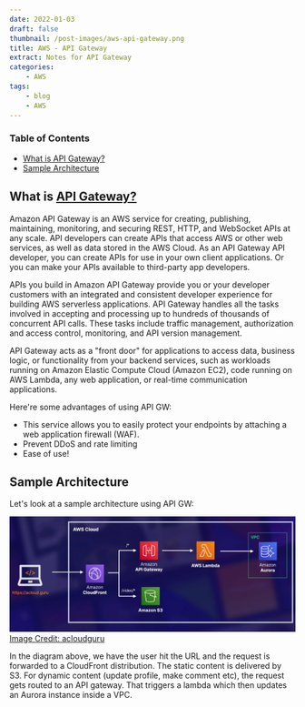 ```yaml
---
date: 2022-01-03
draft: false
thumbnail: /post-images/aws-api-gateway.png
title: AWS - API Gateway
extract: Notes for API Gateway
categories:
    - AWS
tags:
    - blog
    - AWS
--- 
```



### Table of Contents

- [What is API Gateway?](#what-is-api-gateway)
- [Sample Architecture](#sample-architecture)

## What is [API Gateway?](https://docs.aws.amazon.com/apigateway/latest/developerguide/welcome.html)

Amazon API Gateway is an AWS service for creating, publishing, maintaining, monitoring, and securing REST, HTTP, and WebSocket APIs at any scale. API developers can create APIs that access AWS or other web services, as well as data stored in the AWS Cloud. As an API Gateway API developer, you can create APIs for use in your own client applications. Or you can make your APIs available to third-party app developers. 

APIs you build in Amazon API Gateway provide you or your developer customers with an integrated and consistent developer experience for building AWS serverless applications. API Gateway handles all the tasks involved in accepting and processing up to hundreds of thousands of concurrent API calls. These tasks include traffic management, authorization and access control, monitoring, and API version management.

API Gateway acts as a "front door" for applications to access data, business logic, or functionality from your backend services, such as workloads running on Amazon Elastic Compute Cloud (Amazon EC2), code running on AWS Lambda, any web application, or real-time communication applications.

Here're some advantages of using API GW:

- This service allows you to easily protect your endpoints by attaching a web application firewall (WAF).
- Prevent DDoS and rate limiting
- Ease of use!

## Sample Architecture 

Let's look at a sample architecture using API GW:

![API-GW](./images/aws/api-gw.png)[Image Credit: acloudguru](https://acloudguru.com)

In the diagram above, we have the user hit the URL and the request is forwarded to a CloudFront distribution. The static content is delivered by S3. For dynamic content (update profile, make comment etc), the request gets routed to an API gateway. That triggers a lambda which then updates an Aurora instance inside a VPC.